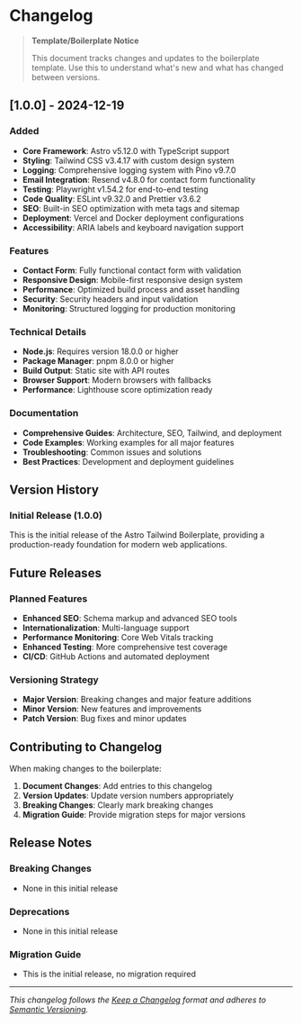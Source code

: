 # Changelog

> **Template/Boilerplate Notice**
>
> This document tracks changes and updates to the boilerplate template. Use this to understand what's new and what has changed between versions.

## [1.0.0] - 2024-12-19

### Added
- **Core Framework**: Astro v5.12.0 with TypeScript support
- **Styling**: Tailwind CSS v3.4.17 with custom design system
- **Logging**: Comprehensive logging system with Pino v9.7.0
- **Email Integration**: Resend v4.8.0 for contact form functionality
- **Testing**: Playwright v1.54.2 for end-to-end testing
- **Code Quality**: ESLint v9.32.0 and Prettier v3.6.2
- **SEO**: Built-in SEO optimization with meta tags and sitemap
- **Deployment**: Vercel and Docker deployment configurations
- **Accessibility**: ARIA labels and keyboard navigation support

### Features
- **Contact Form**: Fully functional contact form with validation
- **Responsive Design**: Mobile-first responsive design system
- **Performance**: Optimized build process and asset handling
- **Security**: Security headers and input validation
- **Monitoring**: Structured logging for production monitoring

### Technical Details
- **Node.js**: Requires version 18.0.0 or higher
- **Package Manager**: pnpm 8.0.0 or higher
- **Build Output**: Static site with API routes
- **Browser Support**: Modern browsers with fallbacks
- **Performance**: Lighthouse score optimization ready

### Documentation
- **Comprehensive Guides**: Architecture, SEO, Tailwind, and deployment
- **Code Examples**: Working examples for all major features
- **Troubleshooting**: Common issues and solutions
- **Best Practices**: Development and deployment guidelines

## Version History

### Initial Release (1.0.0)
This is the initial release of the Astro Tailwind Boilerplate, providing a production-ready foundation for modern web applications.

## Future Releases

### Planned Features
- **Enhanced SEO**: Schema markup and advanced SEO tools
- **Internationalization**: Multi-language support
- **Performance Monitoring**: Core Web Vitals tracking
- **Enhanced Testing**: More comprehensive test coverage
- **CI/CD**: GitHub Actions and automated deployment

### Versioning Strategy
- **Major Version**: Breaking changes and major feature additions
- **Minor Version**: New features and improvements
- **Patch Version**: Bug fixes and minor updates

## Contributing to Changelog

When making changes to the boilerplate:

1. **Document Changes**: Add entries to this changelog
2. **Version Updates**: Update version numbers appropriately
3. **Breaking Changes**: Clearly mark breaking changes
4. **Migration Guide**: Provide migration steps for major versions

## Release Notes

### Breaking Changes
- None in this initial release

### Deprecations
- None in this initial release

### Migration Guide
- This is the initial release, no migration required

---

*This changelog follows the [Keep a Changelog](https://keepachangelog.com/) format and adheres to [Semantic Versioning](https://semver.org/).*
